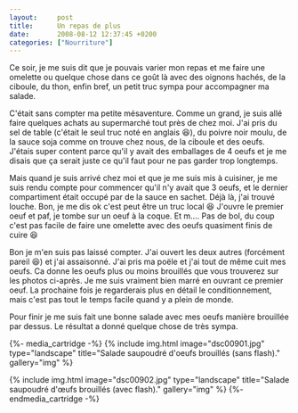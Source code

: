 ```yaml
---
layout:     post
title:      Un repas de plus
date:       2008-08-12 12:37:45 +0200
categories: ["Nourriture"]
---
```


Ce soir, je me suis dit que je pouvais varier mon repas et me faire une omelette ou quelque chose dans ce goût là
avec des oignons hachés, de la ciboule, du thon, enfin bref, un petit truc sympa pour accompagner ma salade.

<!--more-->

C'était sans compter ma petite mésaventure. Comme un grand, je suis allé faire quelques achats au supermarché tout
près de chez moi. J'ai pris du sel de table (c'était le seul truc noté en anglais :laughing:), du poivre noir moulu, de la
sauce soja comme on trouve chez nous, de la ciboule et des oeufs. J'étais super content parce qu'il y avait des
emballages de 4 oeufs et je me disais que ça serait juste ce qu'il faut pour ne pas garder trop longtemps.

Mais quand je suis arrivé chez moi et que je me suis mis à cuisiner, je me suis rendu compte pour commencer qu'il
n'y avait que 3 oeufs, et le dernier compartiment était occupé par de la sauce en sachet. Déjà là, j'ai trouvé
louche. Bon, je me dis ok c'est peut être un truc local :laughing: J'ouvre le premier oeuf et paf, je tombe sur un oeuf à
la coque. Et m.... Pas de bol, du coup c'est pas facile de faire une omelette avec des oeufs quasiment finis de
cuire :laughing:

Bon je m'en suis pas laissé compter. J'ai ouvert les deux autres (forcément pareil :laughing:) et j'ai assaisonné. J'ai
pris ma poële et j'ai tout de même cuit mes oeufs. Ca donne les oeufs plus ou moins brouillés que vous trouverez
sur les photos ci-après. Je me suis vraiment bien marré en ouvrant ce premier oeuf. La prochaine fois je
regarderais plus en détail le conditionnement, mais c'est pas tout le temps facile quand y a plein de monde.

Pour finir je me suis fait une bonne salade avec mes oeufs manière brouillée par dessus. Le résultat a donné
quelque chose de très sympa.

{%- media_cartridge -%}
{% include img.html
    image="dsc00901.jpg"
    type="landscape"
    title="Salade saupoudré d'oeufs brouillés (sans flash)."
    gallery="img"
%}

{% include img.html
    image="dsc00902.jpg"
    type="landscape"
    title="Salade saupoudré d'œufs brouillés (avec flash)."
    gallery="img"
%}
{%- endmedia_cartridge -%}

